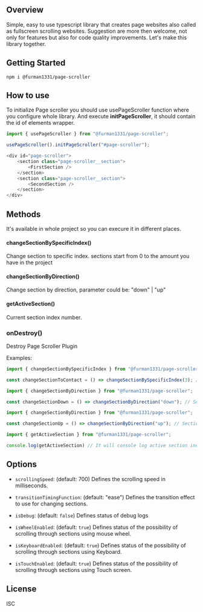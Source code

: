 ## Overview

Simple, easy to use typescript library that creates page websites also called as fullscreen scrolling websites. Suggestion are more then welcome, not only for features but also for code quality improvements. Let's make this library together.

## Getting Started

```
npm i @furman1331/page-scroller
```

## How to use

To initialize Page scroller you should use usePageScroller function where you configure whole library. And execute <strong>initPageScroller</strong>, it should contain the id of elements wrapper.

```javascript
import { usePageScroller } from "@furman1331/page-scroller";

usePageScroller().initPageScroller("#page-scroller");

<div id="page-scroller">
    <section class="page-scroller__section">
        <FirstSection />
    </section>
    <section class="page-scroller__section">
        <SecondSection />
    </section>
</div>
```

## Methods
It's available in whole project so you can execure it in different places.

#### changeSectionBySpecificIndex()
Change section to specific index. sections start from 0 to the amount you have in the project

#### changeSectionByDirection()
Change section by direction, parameter could be: "down" | "up"

#### getActiveSection()
Current section index number.

### onDestroy()
Destroy Page Scroller Plugin

Examples:
```javascript
import { changeSectionBySpecificIndex } from "@furman1331/page-scroller";

const changeSectionToContact = () => changeSectionBySpecificIndex(3); // In this case Contact Section is the 4th.
```

```javascript
import { changeSectionByDirection } from "@furman1331/page-scroller";

const changeSectionDown = () => changeSectionByDirection("down"); // Section down
```

```javascript
import { changeSectionByDirection } from "@furman1331/page-scroller";

const changeSectionUp = () => changeSectionByDirection("up"); // Section up
```

```javascript
import { getActiveSection } from "@furman1331/page-scroller";

console.log(getActiveSection) // It will console log active section index.
```

## Options

- `scrollingSpeed`: (default: 700) Defines the scrolling speed in milliseconds.

- `transitionTimingFunction`: (default: "ease") Defines the transition effect to use for changing sections.

- `isDebug`: (default: `false`) Defines status of debug logs

- `isWheelEnabled`: (default: `true`) Defines status of the possibility of scrolling through sections using mouse wheel.

- `isKeyboardEnabled`: (default: `true`) Defines status of the possibility of scrolling through sections using Keyboard.

- `isTouchEnabled`: (default: `true`) Defines status of the possibility of scrolling through sections using Touch screen.


## License

ISC